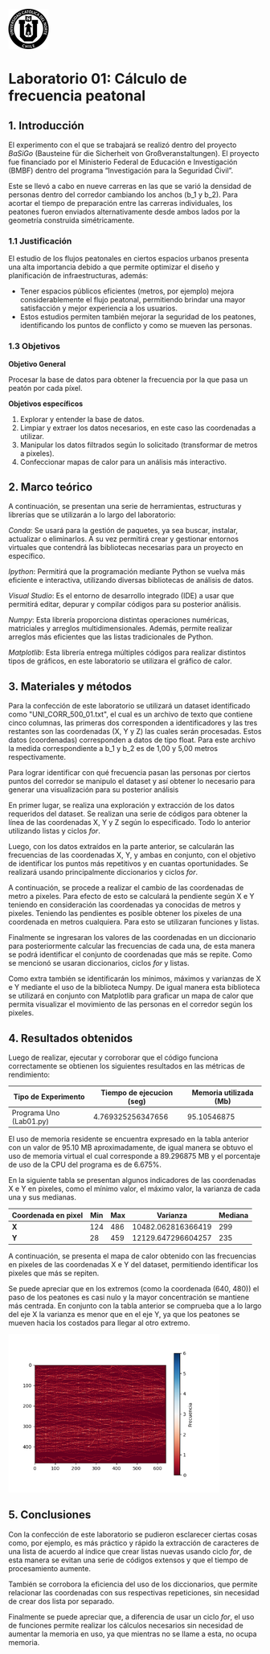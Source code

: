 ![Logo UCN](images/60x60-ucn-negro.png)
# Laboratorio 01: Cálculo de frecuencia peatonal 


## 1. Introducción 

El experimento con el que se trabajará se realizó dentro del proyecto *BaSiGo* (Bausteine ​​für die Sicherheit von Großveranstaltungen). El proyecto fue financiado por el Ministerio Federal de Educación e Investigación (BMBF) dentro del programa “Investigación para la Seguridad Civil”.

Este se llevó a cabo en nueve carreras en las que se varió la densidad de personas dentro del corredor cambiando los anchos (b_1 y b_2). Para acortar el tiempo de preparación entre las carreras individuales, los peatones fueron enviados alternativamente desde ambos lados por la geometría construida simétricamente.

### 1.1 Justificación 

El estudio de los flujos peatonales en ciertos espacios urbanos presenta una alta importancia debido a que permite optimizar el diseño y planificación de infraestructuras, además:
- Tener espacios públicos eficientes (metros, por ejemplo) mejora considerablemente el flujo peatonal, permitiendo brindar una mayor satisfacción y mejor experiencia a los usuarios.
- Estos estudios permiten también mejorar la seguridad de los peatones, identificando los puntos de conflicto y como se mueven las personas.


### 1.3 Objetivos 

**Objetivo General**

Procesar la base de datos para obtener la frecuencia por la que pasa un peatón por cada píxel.

**Objetivos específicos**

1. Explorar y entender la base de datos.
2. Limpiar y extraer los datos necesarios, en este caso las coordenadas a utilizar.
3. Manipular los datos filtrados según lo solicitado (transformar de metros a pixeles).
4. Confeccionar mapas de calor para un análisis más interactivo.

## 2. Marco teórico

A continuación, se presentan una serie de herramientas, estructuras y librerías que se utilizarán a lo largo del laboratorio:

*Conda*: Se usará para la gestión de paquetes, ya sea buscar, instalar, actualizar o eliminarlos. A su vez permitirá crear y gestionar entornos virtuales que contendrá las bibliotecas necesarias para un proyecto en específico.

*Ipython*: Permitirá que la programación mediante Python se vuelva más eficiente e interactiva, utilizando diversas bibliotecas de análisis de datos.

*Visual Studio*: Es el entorno de desarrollo integrado (IDE) a usar que permitirá editar, depurar y compilar códigos para su posterior análisis.

*Numpy*: Esta librería proporciona distintas operaciones numéricas, matriciales y arreglos multidimensionales. Además, permite realizar arreglos más eficientes que las listas tradicionales de Python.

*Matplotlib*: Esta librería entrega múltiples códigos para realizar distintos tipos de gráficos, en este laboratorio se utilizara el gráfico de calor.

## 3. Materiales y métodos

Para la confección de este laboratorio se utilizará un dataset identificado como "UNI_CORR_500_01.txt", el cual es un archivo de texto que contiene cinco columnas, las primeras dos corresponden a identificadores y las tres restantes son las coordenadas (X, Y y Z) las cuales serán procesadas. Estos datos (coordenadas) corresponden a datos de tipo float. Para este archivo la medida correspondiente a b_1 y b_2 es de 1,00 y 5,00 metros respectivamente.

Para lograr identificar con qué frecuencia pasan las personas por ciertos puntos del corredor se manipulo el dataset y así obtener lo necesario para generar una visualización para su posterior análisis

En primer lugar, se realiza una exploración y extracción de los datos requeridos del dataset. Se realizan una serie de códigos para obtener la línea de las coordenadas X, Y y Z según lo especificado. Todo lo anterior utilizando listas y ciclos *for*.

Luego, con los datos extraídos en la parte anterior, se calcularán las frecuencias de las coordenadas X, Y, y ambas en conjunto, con el objetivo de identificar los puntos más repetitivos y en cuantas oportunidades. Se realizará usando principalmente diccionarios y ciclos *for*.

A continuación, se procede a realizar el cambio de las coordenadas de metro a pixeles. Para efecto de esto se calculará la pendiente según X e Y teniendo en consideración las coordenadas ya conocidas de metros y pixeles. Teniendo las pendientes es posible obtener los pixeles de una coordenada en metros cualquiera. Para esto se utilizaran funciones y listas.

Finalmente se ingresaran los valores de las coordenadas en un diccionario para posteriormente calcular las frecuencias de cada una, de esta manera se podrá identificar el conjunto de coordenadas que más se repite. Como se mencionó se usaran diccionarios, ciclos *for* y listas.

Como extra también se identificarán los mínimos, máximos y varianzas de X e Y mediante el uso de la biblioteca Numpy. De igual manera esta biblioteca se utilizará en conjunto con Matplotlib para graficar un mapa de calor que permita visualizar el movimiento de las personas en el corredor según los pixeles.

## 4. Resultados obtenidos

Luego de realizar, ejecutar y corroborar que el código funciona correctamente se obtienen los siguientes resultados en las métricas de rendimiento:

| Tipo de Experimento   | Tiempo de ejecucion (seg) |  Memoria utilizada (Mb) |
|-----------------------|---------------------------|-------------------------|
| Programa Uno (Lab01.py) |  4.769325256347656               |       95.10546875                  |

El uso de memoria residente se encuentra expresado en la tabla anterior con un valor de 95.10 MB aproximadamente, de igual manera se obtuvo el uso de memoria virtual el cual corresponde a 89.296875 MB y el porcentaje de uso de la CPU del programa es de 6.675%.

En la siguiente tabla se presentan algunos indicadores de las coordenadas X e Y en pixeles, como el mínimo valor, el máximo valor, la varianza de cada una y sus medianas.

| Coordenada en pixel   | Min |  Max |  Varianza |  Mediana |
|-----------------------|---------------|----------|------------|------|
| **X** |  124      |    486     |   10482.062816366419 | 299 |
| **Y** |  28       |    459     |   12129.647296604257 | 235 |


A continuación, se presenta el mapa de calor obtenido con las frecuencias en pixeles de las coordenadas X e Y del dataset, permitiendo identificar los pixeles que más se repiten. 

Se puede apreciar que en los extremos (como la coordenada (640, 480)) el paso de los peatones es casi nulo y la mayor concentración se mantiene más centrada. En conjunto con la tabla anterior se comprueba que a lo largo del eje X la varianza es menor que en el eje Y, ya que los peatones se mueven hacia los costados para llegar al otro extremo.

<img src="images/Mapa_Calor.png" width="420">

## 5. Conclusiones

Con la confección de este laboratorio se pudieron esclarecer ciertas cosas como, por ejemplo, es más práctico y rápido la extracción de caracteres de una lista de acuerdo al índice que crear listas nuevas usando ciclo *for*, de esta manera se evitan una serie de códigos extensos y que el tiempo de procesamiento aumente.

También se corrobora la eficiencia del uso de los diccionarios, que permite relacionar las coordenadas con sus respectivas repeticiones, sin necesidad de crear dos lista por separado.

Finalmente se puede apreciar que, a diferencia de usar un ciclo *for*, el uso de funciones permite realizar los cálculos necesarios sin necesidad de aumentar la memoria en uso, ya que mientras no se llame a esta, no ocupa memoria.






